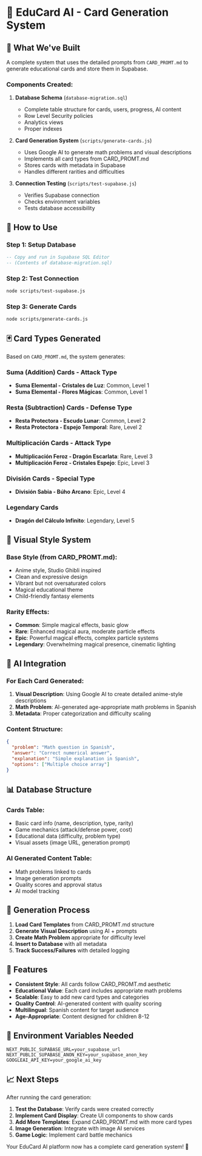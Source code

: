 # 🎨 EduCard AI - Card Generation System

## 🎯 **What We've Built**

A complete system that uses the detailed prompts from `CARD_PROMT.md` to generate educational cards and store them in Supabase.

### **Components Created:**

1. **Database Schema** (`database-migration.sql`)
   - Complete table structure for cards, users, progress, AI content
   - Row Level Security policies
   - Analytics views
   - Proper indexes

2. **Card Generation System** (`scripts/generate-cards.js`)
   - Uses Google AI to generate math problems and visual descriptions
   - Implements all card types from CARD_PROMT.md
   - Stores cards with metadata in Supabase
   - Handles different rarities and difficulties

3. **Connection Testing** (`scripts/test-supabase.js`)
   - Verifies Supabase connection
   - Checks environment variables
   - Tests database accessibility

## 🚀 **How to Use**

### **Step 1: Setup Database**
```sql
-- Copy and run in Supabase SQL Editor
-- (Contents of database-migration.sql)
```

### **Step 2: Test Connection**
```bash
node scripts/test-supabase.js
```

### **Step 3: Generate Cards**
```bash
node scripts/generate-cards.js
```

## 🃏 **Card Types Generated**

Based on `CARD_PROMT.md`, the system generates:

### **Suma (Addition) Cards** - Attack Type
- **Suma Elemental - Cristales de Luz**: Common, Level 1
- **Suma Elemental - Flores Mágicas**: Common, Level 1

### **Resta (Subtraction) Cards** - Defense Type  
- **Resta Protectora - Escudo Lunar**: Common, Level 2
- **Resta Protectora - Espejo Temporal**: Rare, Level 2

### **Multiplicación Cards** - Attack Type
- **Multiplicación Feroz - Dragón Escarlata**: Rare, Level 3
- **Multiplicación Feroz - Cristales Espejo**: Epic, Level 3

### **División Cards** - Special Type
- **División Sabia - Búho Arcano**: Epic, Level 4

### **Legendary Cards**
- **Dragón del Cálculo Infinito**: Legendary, Level 5

## 🎨 **Visual Style System**

### **Base Style** (from CARD_PROMT.md):
- Anime style, Studio Ghibli inspired
- Clean and expressive design
- Vibrant but not oversaturated colors
- Magical educational theme
- Child-friendly fantasy elements

### **Rarity Effects**:
- **Common**: Simple magical effects, basic glow
- **Rare**: Enhanced magical aura, moderate particle effects  
- **Epic**: Powerful magical effects, complex particle systems
- **Legendary**: Overwhelming magical presence, cinematic lighting

## 🧠 **AI Integration**

### **For Each Card Generated**:

1. **Visual Description**: Using Google AI to create detailed anime-style descriptions
2. **Math Problem**: AI-generated age-appropriate math problems in Spanish
3. **Metadata**: Proper categorization and difficulty scaling

### **Content Structure**:
```json
{
  "problem": "Math question in Spanish",
  "answer": "Correct numerical answer", 
  "explanation": "Simple explanation in Spanish",
  "options": ["Multiple choice array"]
}
```

## 📊 **Database Structure**

### **Cards Table**:
- Basic card info (name, description, type, rarity)
- Game mechanics (attack/defense power, cost)
- Educational data (difficulty, problem type)
- Visual assets (image URL, generation prompt)

### **AI Generated Content Table**:
- Math problems linked to cards
- Image generation prompts
- Quality scores and approval status
- AI model tracking

## 🔄 **Generation Process**

1. **Load Card Templates** from CARD_PROMT.md structure
2. **Generate Visual Description** using AI + prompts
3. **Create Math Problem** appropriate for difficulty level
4. **Insert to Database** with all metadata
5. **Track Success/Failures** with detailed logging

## 🌟 **Features**

- **Consistent Style**: All cards follow CARD_PROMT.md aesthetic
- **Educational Value**: Each card includes appropriate math problems
- **Scalable**: Easy to add new card types and categories
- **Quality Control**: AI-generated content with quality scoring
- **Multilingual**: Spanish content for target audience
- **Age-Appropriate**: Content designed for children 8-12

## 🔧 **Environment Variables Needed**

```env
NEXT_PUBLIC_SUPABASE_URL=your_supabase_url
NEXT_PUBLIC_SUPABASE_ANON_KEY=your_supabase_anon_key
GOOGLEAI_API_KEY=your_google_ai_key
```

## 📈 **Next Steps**

After running the card generation:

1. **Test the Database**: Verify cards were created correctly
2. **Implement Card Display**: Create UI components to show cards
3. **Add More Templates**: Expand CARD_PROMT.md with more card types
4. **Image Generation**: Integrate with image AI services
5. **Game Logic**: Implement card battle mechanics

Your EduCard AI platform now has a complete card generation system! 🎉 